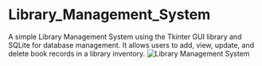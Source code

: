 # Library_Management_System
A simple Library Management System using the Tkinter GUI library and SQLite for database management. It allows users to add, view, update, and delete book records in a library inventory.
![Library Management System](https://github.com/atharvaK718/Library_Management_System/assets/126504513/19c81406-6757-4d87-94ec-baa938d59d7e)
